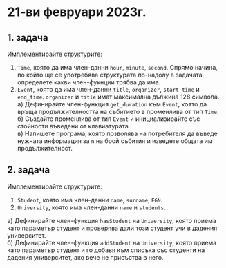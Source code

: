 # 21-ви февруари 2023г.

## 1. задача
Имплементирайте структурите:
1. `Time`, която да има член-данни `hour`, `minute`, `second`. Спрямо начина, по който ще се употребява структурата по-надолу в задачата, определете какви член-фукнции трябва да има.
2. `Event`, която да има член-данни `title`, `organizer`, `start_time` и `end_time`. `organizer` и `title` имат максимална дължина 128 символа.  
a) Дефинирайте член-функция `get_duration` към `Event`, която да връща продължителността на събитието в променлива от тип `Time`.  
б) Създайте променлива от тип `Event` и инициализирайте със стойности въведени от клавиатурата.   
в) Напишете програма, която позволява на потребителя да въведе нужната информация за `n` на брой събития и изведете общата им продължителност.

## 2. задача
Имплементирайте структурите:
 1. `Student`, която има член-данни `name`, `surname`, `EGN`. 
 2. `University`, която има член-данни `name` и `students`.

а) Дефинирайте член-функция `hasStudent` на `University`, която приема като параметър студент и проверява дали този студент учи в дадения университет.  
б) Дефинирайте член-функция `addStudent` на `University`, която приема като параметър студент и го добавя към списъка със студенти на дадения университет, ако вече не присъства в него.
